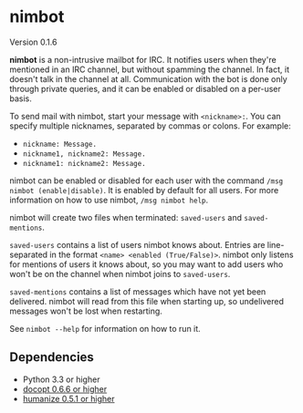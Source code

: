 nimbot
======

Version 0.1.6

**nimbot** is a non-intrusive mailbot for IRC. It notifies users when they're
mentioned in an IRC channel, but without spamming the channel. In fact, it
doesn't talk in the channel at all. Communication with the bot is done only
through private queries, and it can be enabled or disabled on a per-user basis.

To send mail with nimbot, start your message with `<nickname>:`. You can
specify multiple nicknames, separated by commas or colons. For example:
* `nickname: Message.`
* `nickname1, nickname2: Message.`
* `nickname1: nickname2: Message.`

nimbot can be enabled or disabled for each user with the command `/msg nimbot
(enable|disable)`. It is enabled by default for all users. For more information
on how to use nimbot, `/msg nimbot help`.

nimbot will create two files when terminated: `saved-users` and
`saved-mentions`.

`saved-users` contains a list of users nimbot knows about. Entries are
line-separated in the format `<name> <enabled (True/False)>`. nimbot only
listens for mentions of users it knows about, so you may want to add users who
won't be on the channel when nimbot joins to `saved-users`.

`saved-mentions` contains a list of messages which have not yet been delivered.
nimbot will read from this file when starting up, so undelivered messages won't
be lost when restarting.

See `nimbot --help` for information on how to run it.

Dependencies
------------

* Python 3.3 or higher
* [docopt 0.6.6 or higher](https://pypi.python.org/pypi/docopt)
* [humanize 0.5.1 or higher](https://pypi.python.org/pypi/humanize)
